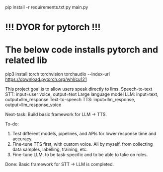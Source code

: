 pip install -r requirements.txt
py main.py

# !!! DYOR for pytorch !!!
# The below code installs pytorch and related lib
pip3 install torch torchvision torchaudio --index-url https://download.pytorch.org/whl/cu121

This project goal is to allow users speak directly to llms.
Speech-to-text STT: input=user voice, output=text
Large language model LLM: input=text, output=llm_response
Text-to-speech TTS: input=llm_response, output=llm_response_voice

Next-task:
Build basic framework for LLM -> TTS.

To-do:
1. Test different models, pipelines, and APIs for lower response time and accuracy.
2. Fine-tune TTS first, with custom voice. All by myself, from collecting data samples, labelling, training, etc.
3. Fine-tune LLM, to be task-specific and to be able to take on roles.

Done:
Basic framework for STT -> LLM is completed.

